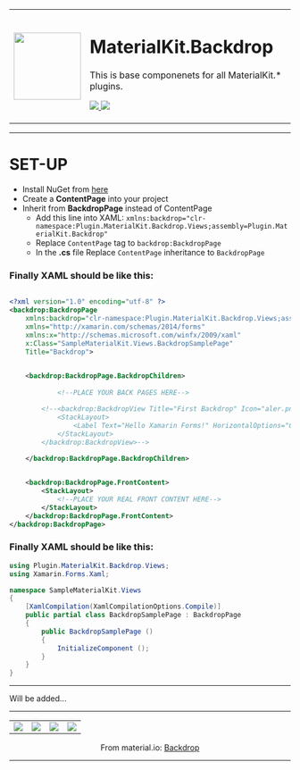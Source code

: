 ﻿

<table>
<tr>
	<td> <img src="http://enisnecipoglu.com/Plugins/materialkit_backdrop.png" width="120" /></td>
	<td> 
		<h1> MaterialKit.Backdrop </h1>
		<p> This is base componenets for all MaterialKit.* plugins. </p>
        <p> 
            <a href="https://www.nuget.org/packages/MaterialKit.Backdrop/" rel="nofollow">
                <img src="https://img.shields.io/badge/Nuget-1.0.0-blue.svg" style="max-width:100%;">
            </a>  
             <a href="#" rel="nofollow">
                <img src="https://img.shields.io/badge/Visit-WiKi-orange.svg" style="max-width:100%;">
            </a>  
        </p> 
	</td>
</tr>
</table>

<hr />


# SET-UP

 *  Install NuGet from [here](https://www.nuget.org/packages/MaterialKit.Backdrop/)
 *  Create a  **ContentPage**   into your project
 *  Inherit from **BackdropPage** instead of ContentPage
    *  Add this line into XAML: `xmlns:backdrop="clr-namespace:Plugin.MaterialKit.Backdrop.Views;assembly=Plugin.MaterialKit.Backdrop"`
    *  Replace `ContentPage` tag to `backdrop:BackdropPage`
    *  In the **.cs** file Replace `ContentPage` inheritance to `BackdropPage`


### Finally XAML should be like this:

```xml

<?xml version="1.0" encoding="utf-8" ?>
<backdrop:BackdropPage
    xmlns:backdrop="clr-namespace:Plugin.MaterialKit.Backdrop.Views;assembly=Plugin.MaterialKit.Backdrop"
    xmlns="http://xamarin.com/schemas/2014/forms"
    xmlns:x="http://schemas.microsoft.com/winfx/2009/xaml"
    x:Class="SampleMaterialKit.Views.BackdropSamplePage"
    Title="Backdrop">

    
    <backdrop:BackdropPage.BackdropChildren>
        
            <!--PLACE YOUR BACK PAGES HERE-->

        <!--<backdrop:BackdropView Title="First Backdrop" Icon="aler.png">
            <StackLayout>
                <Label Text="Hello Xamarin Forms!" HorizontalOptions="CenterAndExpand" VerticalOptions="CenterAndExpand" />
            </StackLayout>
        </backdrop:BackdropView>-->        
        
    </backdrop:BackdropPage.BackdropChildren>


    <backdrop:BackdropPage.FrontContent>
        <StackLayout>
            <!--PLACE YOUR REAL FRONT CONTENT HERE-->
        </StackLayout>
    </backdrop:BackdropPage.FrontContent>
</backdrop:BackdropPage>
```

### Finally XAML should be like this:

```csharp
using Plugin.MaterialKit.Backdrop.Views;
using Xamarin.Forms.Xaml;

namespace SampleMaterialKit.Views
{
    [XamlCompilation(XamlCompilationOptions.Compile)]
	public partial class BackdropSamplePage : BackdropPage
	{
		public BackdropSamplePage ()
		{
			InitializeComponent ();
		}
    }
}
```


<hr />
Will be added...
<hr />

<center> 

<table>
<tr>
<td><img src="https://media.giphy.com/media/1xlo1b4afWmTOBIFG3/giphy.gif" /></td>
<td><img src="https://scontent.xx.fbcdn.net/v/t1.15752-0/p280x280/41193932_303776750401814_4151777789340549120_n.png?_nc_cat=0&_nc_ad=z-m&_nc_cid=0&oh=69a7c635222f2cfa37f91677edae0a86&oe=5C251E07" /></td>
<td><img src="https://scontent.xx.fbcdn.net/v/t1.15752-0/p280x280/41062806_245109362843998_4556611923373719552_n.png?_nc_cat=0&_nc_ad=z-m&_nc_cid=0&oh=ffd37b55776b7febf0a079fb1b61d69b&oe=5C2A1138" /></td>
<td><img src="https://scontent.xx.fbcdn.net/v/t1.15752-0/p280x280/41078152_233577757334843_3495207040744161280_n.png?_nc_cat=0&_nc_ad=z-m&_nc_cid=0&oh=43ca7b3e40c6fb849b623fba4259d094&oe=5BF60461" /></td>
</tr>
</table>
 From material.io:
 <a href="https://material.io/design/components/backdrop.html">Backdrop</a>
</center>
    <hr/>